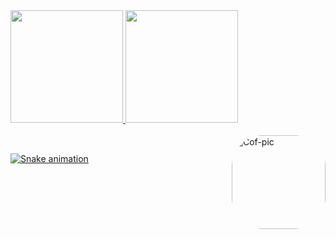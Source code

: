 
<div>
  <a href="https://github.com/roledbaik">
  <img height="180em" src="https://github-readme-stats.vercel.app/api?username=roledbaik&show_icons=true&theme=gruvbox_light&include_all_commits=true&count_private=true"/>
  <img height="180em" src="https://github-readme-stats.vercel.app/api/top-langs/?username=roledbaik&layout=compact&langs_count=7&theme=gruvbox_light"/>
</div>
  
<div style="display: inline_block"><br>
  <img align="right" alt="Cof-pic" height="150" style="border-radius:50px;" src="https://64.media.tumblr.com/d7d7bbc9760a189064d42802833fd8a9/44599d3bc78401cd-a6/s500x750/94885851d0bf89fe592a4768dde74295d964d818.gifv">  
</div>
  
  ##
  
![Snake animation](https://github.com/roledbaik/roledbaik/blob/output/github-contribution-grid-snake.svg)
